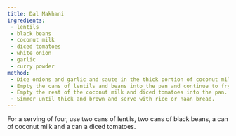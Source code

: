 ```yaml
---
title: Dal Makhani
ingredients:
 - lentils
 - black beans
 - coconut milk
 - diced tomatoes
 - white onion
 - garlic
 - curry powder
method:
 - Dice onions and garlic and saute in the thick portion of coconut milk with the spices in a large pan.
 - Empty the cans of lentils and beans into the pan and continue to fry.
 - Empty the rest of the coconut milk and diced tomatoes into the pan.
 - Simmer until thick and brown and serve with rice or naan bread.
---
```


For a serving of four, use two cans of lentils, two cans of black beans, a can of coconut milk and a can a diced tomatoes.